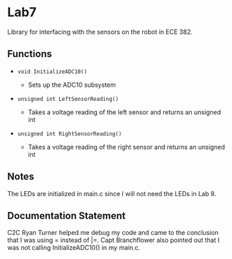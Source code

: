 Lab7
====

Library for interfacing with the sensors on the robot in ECE 382.

## Functions

- `void InitializeADC10()`
  - Sets up the ADC10 subsystem

- `unsigned int LeftSensorReading()`
  - Takes a voltage reading of the left sensor and returns an unsigned int

- `unsigned int RightSensorReading()`
  - Takes a voltage reading of the right sensor and returns an unsigned int


## Notes
The LEDs are initialized in main.c since I will not need the LEDs in Lab 8.

## Documentation Statement
C2C Ryan Turner helped me debug my code and came to the conclusion that I was using = instead of |=. Capt Branchflower also pointed out that I was not calling InitializeADC10() in my main.c.
